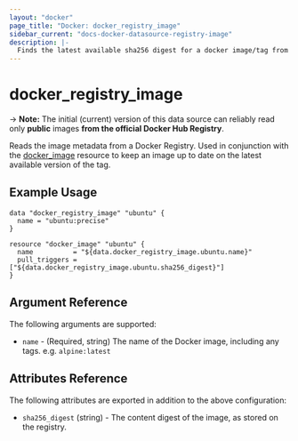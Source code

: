 ```yaml
---
layout: "docker"
page_title: "Docker: docker_registry_image"
sidebar_current: "docs-docker-datasource-registry-image"
description: |-
  Finds the latest available sha256 digest for a docker image/tag from a registry.
---
```


# docker\_registry\_image

-> **Note:** The initial (current) version of this data source can reliably read only **public** images **from the official Docker Hub Registry**.

Reads the image metadata from a Docker Registry. Used in conjunction with the
[docker\_image](docs/providers/docker/r/image.html) resource to keep an image up
to date on the latest available version of the tag.

## Example Usage

```hcl
data "docker_registry_image" "ubuntu" {
  name = "ubuntu:precise"
}

resource "docker_image" "ubuntu" {
  name          = "${data.docker_registry_image.ubuntu.name}"
  pull_triggers = ["${data.docker_registry_image.ubuntu.sha256_digest}"]
}
```

## Argument Reference

The following arguments are supported:

* `name` - (Required, string) The name of the Docker image, including any tags. e.g. `alpine:latest`

## Attributes Reference

The following attributes are exported in addition to the above configuration:

* `sha256_digest` (string) - The content digest of the image, as stored on the registry.
